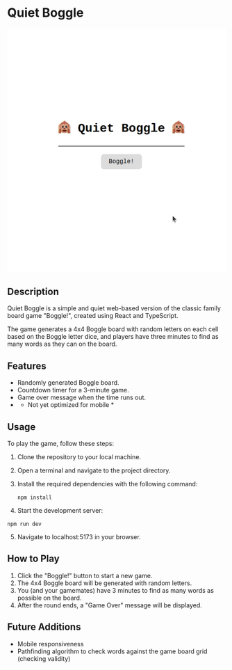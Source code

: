 # Quiet Boggle

![Quiet Boggle](./src/assets/quietboggle.gif)

## Description

Quiet Boggle is a simple and quiet web-based version of the classic family board game "Boggle!", created using React and TypeScript. 

The game generates a 4x4 Boggle board with random letters on each cell based on the Boggle letter dice, and players have three minutes to find as many words as they can on the board.

## Features

- Randomly generated Boggle board.
- Countdown timer for a 3-minute game.
- Game over message when the time runs out.
- * Not yet optimized for mobile *

## Usage

To play the game, follow these steps:

1. Clone the repository to your local machine.
2. Open a terminal and navigate to the project directory.
3. Install the required dependencies with the following command:

   ```
   npm install
   ```

4. Start the development server:
```
npm run dev
```

5. Navigate to localhost:5173 in your browser.

## How to Play

1. Click the "Boggle!" button to start a new game.
2. The 4x4 Boggle board will be generated with random letters.
3. You (and your gamemates) have 3 minutes to find as many words as possible on the board.
4. After the round ends, a "Game Over" message will be displayed.


## Future Additions

- Mobile responsiveness
- Pathfinding algorithm to check words against the game board grid (checking validity)